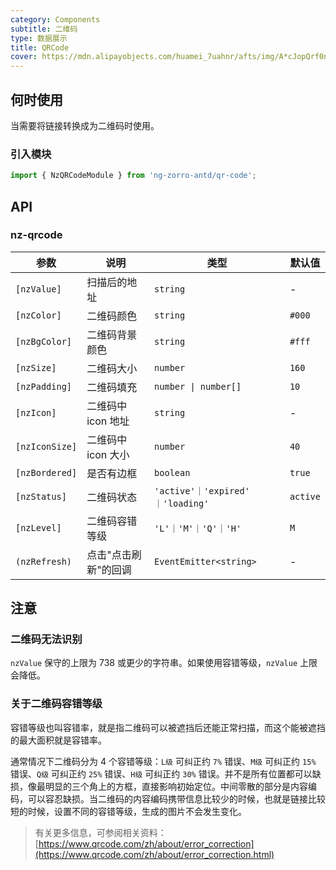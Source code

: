 ```yaml
---
category: Components
subtitle: 二维码
type: 数据展示
title: QRCode
cover: https://mdn.alipayobjects.com/huamei_7uahnr/afts/img/A*cJopQrf0ncwAAAAAAAAAAAAADrJ8AQ/original
---
```


## 何时使用

当需要将链接转换成为二维码时使用。

### 引入模块

```ts
import { NzQRCodeModule } from 'ng-zorro-antd/qr-code';
```

## API

### nz-qrcode

| 参数           | 说明           | 类型                                | 默认值   |
| -------------- |--------------|-----------------------------------| -------- |
| `[nzValue]`    | 扫描后的地址       | `string`                          | -        |
| `[nzColor]`    | 二维码颜色        | `string`                          | `#000`   |
| `[nzBgColor]` | 二维码背景颜色      | `string`                        | `#fff`   |
| `[nzSize]`     | 二维码大小        | `number`                          | `160`    |
| `[nzPadding]`  | 二维码填充        | `number \| number[]`              | `10`     |
| `[nzIcon]`     | 二维码中 icon 地址 | `string`                          | -        |
| `[nzIconSize]` | 二维码中 icon 大小 | `number`                          | `40`     |
| `[nzBordered]` | 是否有边框        | `boolean`                         | `true`   |
| `[nzStatus]`   | 二维码状态        | `'active'｜'expired' ｜'loading'`   | `active` |
| `[nzLevel]`    | 二维码容错等级      | `'L'｜'M'｜'Q'｜'H'`                 | `M`      |
| `(nzRefresh)`  | 点击"点击刷新"的回调  | `EventEmitter<string>`            | -        |

## 注意

### 二维码无法识别

`nzValue` 保守的上限为 738 或更少的字符串。如果使用容错等级，`nzValue` 上限会降低。

### 关于二维码容错等级

容错等级也叫容错率，就是指二维码可以被遮挡后还能正常扫描，而这个能被遮挡的最大面积就是容错率。

通常情况下二维码分为 4 个容错等级：`L级` 可纠正约 `7%` 错误、`M级` 可纠正约 `15%` 错误、`Q级` 可纠正约 `25%` 错误、`H级` 可纠正约 `30%` 错误。并不是所有位置都可以缺损，像最明显的三个角上的方框，直接影响初始定位。中间零散的部分是内容编码，可以容忍缺损。当二维码的内容编码携带信息比较少的时候，也就是链接比较短的时候，设置不同的容错等级，生成的图片不会发生变化。

> 有关更多信息，可参阅相关资料：[https://www.qrcode.com/zh/about/error_correction](https://www.qrcode.com/zh/about/error_correction.html)
